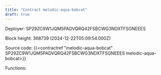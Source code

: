 ```yaml
---
title: "Contract melodic-aqua-bobcat"
draft: true
---
```

Deployer: SP29ZC9W1JQM5PADVQRQ42FSBCWG3NDXTFSGNEEES


 



Block height: 368739 (2024-12-22T05:09:54.000Z)

Source code: {{<contractref "melodic-aqua-bobcat" SP29ZC9W1JQM5PADVQRQ42FSBCWG3NDXTFSGNEEES melodic-aqua-bobcat>}}

Functions:


